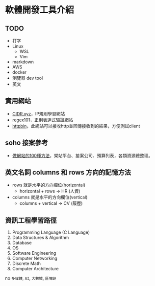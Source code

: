 # 軟體開發工具介紹

## TODO
* 打字
* Linux
    * WSL
    * Vim
* markdown
* AWS
* docker
* 瀏覽器 dev tool
* 英文

## 實用網站
* [CIDR.xyz](https://cidr.xyz/)，IP規則學習網站
* [regex101](https://regex101.com/)，正則表達式驗證網站
* [httpbin](https://httpbin.org/)，此網站可以接收http並回傳接收到的結果，方便測試client

## soho 接案參考
* [做網站的100種方法](https://makewebsites.tw/)，架站平台、接案公司、預算列表，各類資源總整理。

## 英文名詞 columns 和 rows 方向的記憶方法

* rows 就是水平的方向欄位(horizontal)
    * horizontal + rows -> HR (人資)
* columns 就是水平的方向欄位(vertical)
    * columns + vertical -> CV (履歷)

## 資訊工程學習路徑
1. Programming Language (C Language)
2. Data Structures & Algorithm
3. Database
4. OS
5. Software Engineering
6. Computer Networking
7. Discrete Math
8. Computer Architecture

no `多媒體`, `AI`, `大數據`, `區塊鏈`